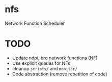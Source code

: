 # nfs
Network Function Scheduler

# TODO
* Update ndpi, bro network functions (NF)
* Use explicit queues for NFs
* cleanup `scripts/` and `monitor/`
* Code abstraction (remove repetition of code)
